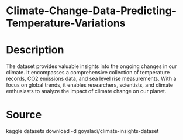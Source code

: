 # Climate-Change-Data-Predicting-Temperature-Variations

# Description

The dataset provides valuable insights into the ongoing changes in our climate. It encompasses a comprehensive collection of temperature records, CO2 emissions data, and sea level rise measurements. With a focus on global trends, it enables researchers, scientists, and climate enthusiasts to analyze the impact of climate change on our planet.

# Source
kaggle datasets download -d goyaladi/climate-insights-dataset

